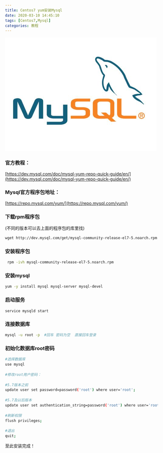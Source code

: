 ```yaml
---
title: Centos7 yum安装Mysql
date: 2020-03-10 14:45:10
tags: [Centos7,Mysql]
categories: 教程
---
```


![](centos7installmysql/u=3853313707,2686910450&fm=26&gp=0.jpg)

<!--more-->

### 官方教程：

[https://dev.mysql.com/doc/mysql-yum-repo-quick-guide/en/](https://dev.mysql.com/doc/mysql-yum-repo-quick-guide/en/)

### Mysql官方程序包地址：

[https://repo.mysql.com/yum/](https://repo.mysql.com/yum/)

### 下载rpm程序包

(不同的版本可以去上面的程序包的库里找)

```bash
wget http://dev.mysql.com/get/mysql-community-release-el7-5.noarch.rpm
```

### 安装程序包

```bash
 rpm -ivh mysql-community-release-el7-5.noarch.rpm
```

### 安装mysql

```bash
yum -y install mysql mysql-server mysql-devel
```

### 启动服务

```
service mysqld start
```

### 连接数据库

```bash
mysql -u root -p  #回车 密码为空  直接回车登录
```

### 初始化数据库root密码

```bash
#选择数据库
use mysql 

#修改root用户密码：

#5.7版本之前
update user set password=password('root') where user='root';

#5.7及以后版本
update user set authentication_string=password('root') where user='root';

#刷新权限
flush privileges;

#退出
quit;
```

至此安装完成！
